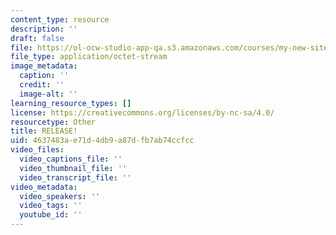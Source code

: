 ```yaml
---
content_type: resource
description: ''
draft: false
file: https://ol-ocw-studio-app-qa.s3.amazonaws.com/courses/my-new-site/release.rst
file_type: application/octet-stream
image_metadata:
  caption: ''
  credit: ''
  image-alt: ''
learning_resource_types: []
license: https://creativecommons.org/licenses/by-nc-sa/4.0/
resourcetype: Other
title: RELEASE!
uid: 4637483a-e71d-4db9-a87d-fb7ab74ccfcc
video_files:
  video_captions_file: ''
  video_thumbnail_file: ''
  video_transcript_file: ''
video_metadata:
  video_speakers: ''
  video_tags: ''
  youtube_id: ''
---
```

